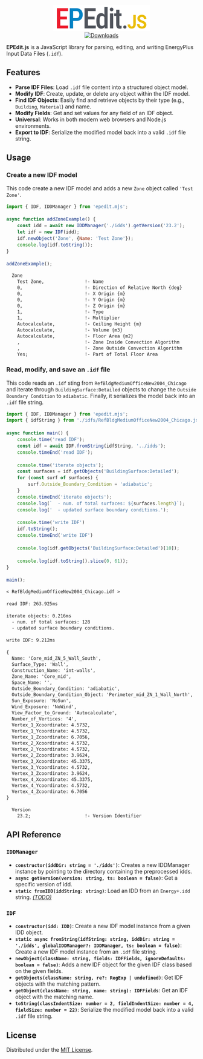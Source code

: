 <p align="center">
    <a href="https://github.com/chp-rubicell/EPEdit.js">
        <img src="https://github.com/chp-rubicell/EPEdit.js/blob/main/doc/epedit.svg" width="256" alt="EPEdit.js"><br/>
    </a>
    <!-- <img src="doc/epedit.svg" width="256" alt="EPEdit.js"><br/> -->
    <a href="https://github.com/chp-rubicell/EPEdit.js/releases/latest"><img src="https://img.shields.io/github/release/chp-rubicell/EPEdit.js.svg?style=flat-square&maxAge=3600" alt="Downloads"></a>
</p>

**EPEdit.js** is a JavaScript library for parsing, editing, and writing EnergyPlus Input Data Files (`.idf`).

## Features

- **Parse IDF Files**: Load `.idf` file content into a structured object model.
- **Modify IDF**: Create, update, or delete any object within the IDF model.
- **Find IDF Objects**: Easily find and retrieve objects by their type (e.g., `Building`, `Material`) and name.
- **Modify Fields**: Get and set values for any field of an IDF object.
- **Universal**: Works in both modern web browsers and Node.js environments.
- **Export to IDF**: Serialize the modified model back into a valid `.idf` file string.

## Usage

### Create a new IDF model

This code create a new IDF model and adds a new `Zone` object called `'Test Zone'`.

```javascript
import { IDF, IDDManager } from 'epedit.mjs';

async function addZoneExample() {
    const idd = await new IDDManager('./idds').getVersion('23.2');
    let idf = new IDF(idd);
    idf.newObject('Zone', {Name: 'Test Zone'});
    console.log(idf.toString());
}

addZoneExample();
```
```
  Zone
    Test Zone,               !- Name
    0,                       !- Direction of Relative North {deg}
    0,                       !- X Origin {m}
    0,                       !- Y Origin {m}
    0,                       !- Z Origin {m}
    1,                       !- Type
    1,                       !- Multiplier
    Autocalculate,           !- Ceiling Height {m}
    Autocalculate,           !- Volume {m3}
    Autocalculate,           !- Floor Area {m2}
    ,                        !- Zone Inside Convection Algorithm
    ,                        !- Zone Outside Convection Algorithm
    Yes;                     !- Part of Total Floor Area
```

### Read, modify, and save an `.idf` file

This code reads an `.idf` sting from `RefBldgMediumOfficeNew2004_Chicago` and iterate through `BuildingSurface:Detailed` objects to change the `Outside Boundary Condition` to `adiabatic`. Finally, it serializes the model back into an `.idf` file string.

```javascript
import { IDF, IDDManager } from 'epedit.mjs';
import { idfString } from './idfs/RefBldgMediumOfficeNew2004_Chicago.js';

async function main() {
    console.time('read IDF');
    const idf = await IDF.fromString(idfString, '../idds');
    console.timeEnd('read IDF');
    
    console.time('iterate objects');
    const surfaces = idf.getObjects('BuildingSurface:Detailed');
    for (const surf of surfaces) {
        surf.Outside_Boundary_Condition = 'adiabatic';
    }
    console.timeEnd('iterate objects');
    console.log(`  - num. of total surfaces: ${surfaces.length}`);
    console.log('  - updated surface boundary conditions.');

    console.time('write IDF')
    idf.toString();
    console.timeEnd('write IDF')

    console.log(idf.getObjects('BuildingSurface:Detailed')[10]);
    
    console.log(idf.toString().slice(0, 61));
}

main();
```
```
< RefBldgMediumOfficeNew2004_Chicago.idf >

read IDF: 263.925ms

iterate objects: 0.216ms
  - num. of total surfaces: 128
  - updated surface boundary conditions.

write IDF: 9.212ms

{
  Name: 'Core_mid_ZN_5_Wall_South',
  Surface_Type: 'Wall',
  Construction_Name: 'int-walls',
  Zone_Name: 'Core_mid',
  Space_Name: '',
  Outside_Boundary_Condition: 'adiabatic',
  Outside_Boundary_Condition_Object: 'Perimeter_mid_ZN_1_Wall_North',
  Sun_Exposure: 'NoSun',
  Wind_Exposure: 'NoWind',
  View_Factor_to_Ground: 'Autocalculate',
  Number_of_Vertices: '4',
  Vertex_1_Xcoordinate: 4.5732,
  Vertex_1_Ycoordinate: 4.5732,
  Vertex_1_Zcoordinate: 6.7056,
  Vertex_2_Xcoordinate: 4.5732,
  Vertex_2_Ycoordinate: 4.5732,
  Vertex_2_Zcoordinate: 3.9624,
  Vertex_3_Xcoordinate: 45.3375,
  Vertex_3_Ycoordinate: 4.5732,
  Vertex_3_Zcoordinate: 3.9624,
  Vertex_4_Xcoordinate: 45.3375,
  Vertex_4_Ycoordinate: 4.5732,
  Vertex_4_Zcoordinate: 6.7056
}

  Version
    23.2;                    !- Version Identifier
```

## API Reference

### `IDDManager`

- **`constructor(iddDir: string = './idds')`**: Creates a new IDDManager instance by pointing to the directory containing the preprocessed idds.
- **`async getVersion(version: string, ts: boolean = false)`**: Get a specific version of idd.
- **`static fromIDD(iddString: string)`**: Load an IDD from an `Energy+.idd` string. _<ins>(TODO)</ins>_

### `IDF`

- **`constructor(idd: IDD)`**: Create a new IDF model instance from a given IDD object.
- **`static async fromString(idfString: string, iddDir: string = './idds', globalIDDManager?: IDDManager, ts: boolean = false)`**: Create a new IDF model instance from an `.idf` file string.
- **`newObject(className: string, fields: IDFFields, ignoreDefaults: boolean = false)`**: Adds a new IDF object for the given IDF class based on the given fields.
- **`getObjects(className: string, re?: RegExp | undefined)`**: Get IDF objects with the matching pattern.
- **`getObject(className: string, name: string): IDFFields`**: Get an IDF object with the matching name.
- **`toString(classIndentSize: number = 2, fieldIndentSize: number = 4, fieldSize: number = 22)`**: Serialize the modified model back into a valid `.idf` file string.

## License

Distributed under the [MIT License](https://github.com/chp-rubicell/EPEdit.js/blob/main/LICENSE).
